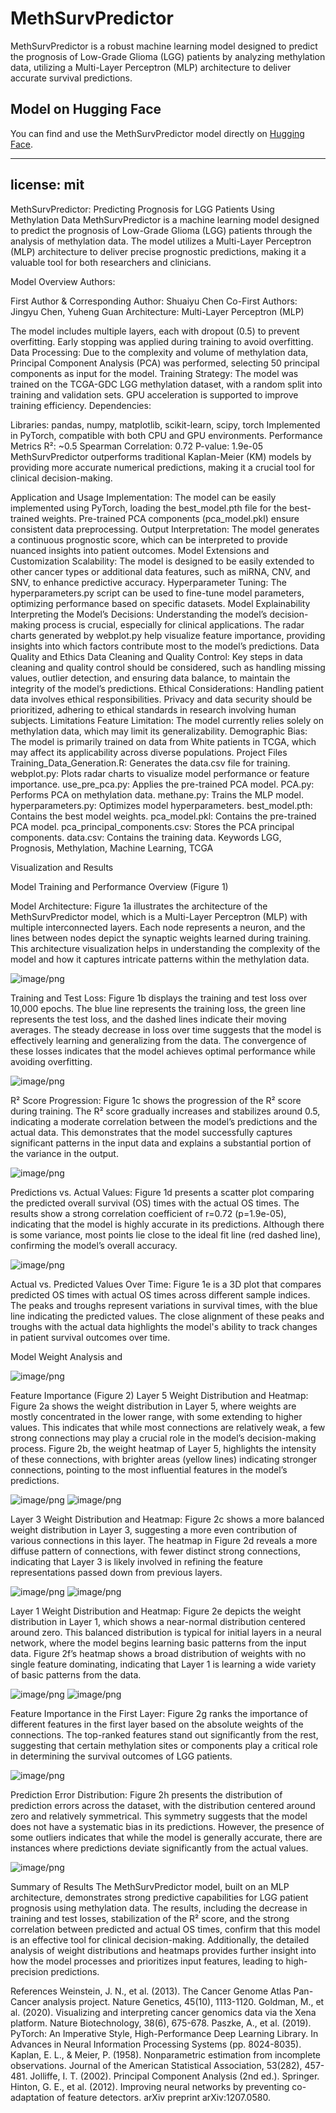 # MethSurvPredictor
MethSurvPredictor is a robust machine learning model designed to predict the prognosis of Low-Grade Glioma (LGG) patients by analyzing methylation data, utilizing a Multi-Layer Perceptron (MLP) architecture to deliver accurate survival predictions.
## Model on Hugging Face

You can find and use the MethSurvPredictor model directly on [Hugging Face](https://huggingface.co/csycsycsy/MethSurvPredictor).

---
license: mit
---
MethSurvPredictor: Predicting Prognosis for LGG Patients Using Methylation Data
MethSurvPredictor is a machine learning model designed to predict the prognosis of Low-Grade Glioma (LGG) patients through the analysis of methylation data. The model utilizes a Multi-Layer Perceptron (MLP) architecture to deliver precise prognostic predictions, making it a valuable tool for both researchers and clinicians.

Model Overview
Authors:

First Author & Corresponding Author: Shuaiyu Chen
Co-First Authors: Jingyu Chen, Yuheng Guan
Architecture: Multi-Layer Perceptron (MLP)

The model includes multiple layers, each with dropout (0.5) to prevent overfitting. Early stopping was applied during training to avoid overfitting.
Data Processing: Due to the complexity and volume of methylation data, Principal Component Analysis (PCA) was performed, selecting 50 principal components as input for the model.
Training Strategy: The model was trained on the TCGA-GDC LGG methylation dataset, with a random split into training and validation sets. GPU acceleration is supported to improve training efficiency.
Dependencies:

Libraries: pandas, numpy, matplotlib, scikit-learn, scipy, torch
Implemented in PyTorch, compatible with both CPU and GPU environments.
Performance Metrics
R²: ~0.5
Spearman Correlation: 0.72
P-value: 1.9e-05
MethSurvPredictor outperforms traditional Kaplan-Meier (KM) models by providing more accurate numerical predictions, making it a crucial tool for clinical decision-making.

Application and Usage
Implementation: The model can be easily implemented using PyTorch, loading the best_model.pth file for the best-trained weights. Pre-trained PCA components (pca_model.pkl) ensure consistent data preprocessing.
Output Interpretation: The model generates a continuous prognostic score, which can be interpreted to provide nuanced insights into patient outcomes.
Model Extensions and Customization
Scalability: The model is designed to be easily extended to other cancer types or additional data features, such as miRNA, CNV, and SNV, to enhance predictive accuracy.
Hyperparameter Tuning: The hyperparameters.py script can be used to fine-tune model parameters, optimizing performance based on specific datasets.
Model Explainability
Interpreting the Model’s Decisions: Understanding the model’s decision-making process is crucial, especially for clinical applications. The radar charts generated by webplot.py help visualize feature importance, providing insights into which factors contribute most to the model’s predictions.
Data Quality and Ethics
Data Cleaning and Quality Control: Key steps in data cleaning and quality control should be considered, such as handling missing values, outlier detection, and ensuring data balance, to maintain the integrity of the model’s predictions.
Ethical Considerations: Handling patient data involves ethical responsibilities. Privacy and data security should be prioritized, adhering to ethical standards in research involving human subjects.
Limitations
Feature Limitation: The model currently relies solely on methylation data, which may limit its generalizability.
Demographic Bias: The model is primarily trained on data from White patients in TCGA, which may affect its applicability across diverse populations.
Project Files
Training_Data_Generation.R: Generates the data.csv file for training.
webplot.py: Plots radar charts to visualize model performance or feature importance.
use_pre_pca.py: Applies the pre-trained PCA model.
PCA.py: Performs PCA on methylation data.
methane.py: Trains the MLP model.
hyperparameters.py: Optimizes model hyperparameters.
best_model.pth: Contains the best model weights.
pca_model.pkl: Contains the pre-trained PCA model.
pca_principal_components.csv: Stores the PCA principal components.
data.csv: Contains the training data.
Keywords
LGG, Prognosis, Methylation, Machine Learning, TCGA

Visualization and Results

Model Training and Performance Overview (Figure 1)

Model Architecture: Figure 1a illustrates the architecture of the MethSurvPredictor model, which is a Multi-Layer Perceptron (MLP) with multiple interconnected layers. Each node represents a neuron, and the lines between nodes depict the synaptic weights learned during training. This architecture visualization helps in understanding the complexity of the model and how it captures intricate patterns within the methylation data.

![image/png](https://cdn-uploads.huggingface.co/production/uploads/66c5cec3f720e602d299597a/ZaxPSpvLG8j3iM_06T9HV.png)

Training and Test Loss: Figure 1b displays the training and test loss over 10,000 epochs. The blue line represents the training loss, the green line represents the test loss, and the dashed lines indicate their moving averages. The steady decrease in loss over time suggests that the model is effectively learning and generalizing from the data. The convergence of these losses indicates that the model achieves optimal performance while avoiding overfitting.

![image/png](https://cdn-uploads.huggingface.co/production/uploads/66c5cec3f720e602d299597a/dcwVfVFSs0CLTH9VWZjyZ.png)

R² Score Progression: Figure 1c shows the progression of the R² score during training. The R² score gradually increases and stabilizes around 0.5, indicating a moderate correlation between the model’s predictions and the actual data. This demonstrates that the model successfully captures significant patterns in the input data and explains a substantial portion of the variance in the output.

![image/png](https://cdn-uploads.huggingface.co/production/uploads/66c5cec3f720e602d299597a/5TVVPU6P9kGdVvgG03VOk.png)

Predictions vs. Actual Values: Figure 1d presents a scatter plot comparing the predicted overall survival (OS) times with the actual OS times. The results show a strong correlation coefficient of r=0.72 (p=1.9e-05), indicating that the model is highly accurate in its predictions. Although there is some variance, most points lie close to the ideal fit line (red dashed line), confirming the model’s overall accuracy.

![image/png](https://cdn-uploads.huggingface.co/production/uploads/66c5cec3f720e602d299597a/YFgA2hBYS3wMp0hZjiofw.png)

Actual vs. Predicted Values Over Time: Figure 1e is a 3D plot that compares predicted OS times with actual OS times across different sample indices. The peaks and troughs represent variations in survival times, with the blue line indicating the predicted values. The close alignment of these peaks and troughs with the actual data highlights the model's ability to track changes in patient survival outcomes over time.

Model Weight Analysis and 

![image/png](https://cdn-uploads.huggingface.co/production/uploads/66c5cec3f720e602d299597a/y9eX0zjCvvQDw4ElU0BWs.png)

Feature Importance (Figure 2)
Layer 5 Weight Distribution and Heatmap: Figure 2a shows the weight distribution in Layer 5, where weights are mostly concentrated in the lower range, with some extending to higher values. This indicates that while most connections are relatively weak, a few strong connections may play a crucial role in the model’s decision-making process. Figure 2b, the weight heatmap of Layer 5, highlights the intensity of these connections, with brighter areas (yellow lines) indicating stronger connections, pointing to the most influential features in the model’s predictions.

![image/png](https://cdn-uploads.huggingface.co/production/uploads/66c5cec3f720e602d299597a/kUz2xr0AQ6g8Njnbjwjlt.png)
![image/png](https://cdn-uploads.huggingface.co/production/uploads/66c5cec3f720e602d299597a/QyjGB7ix-tfN9FXoGW7zF.png)

Layer 3 Weight Distribution and Heatmap: Figure 2c shows a more balanced weight distribution in Layer 3, suggesting a more even contribution of various connections in this layer. The heatmap in Figure 2d reveals a more diffuse pattern of connections, with fewer distinct strong connections, indicating that Layer 3 is likely involved in refining the feature representations passed down from previous layers.

![image/png](https://cdn-uploads.huggingface.co/production/uploads/66c5cec3f720e602d299597a/PQjFx--WhB9DRjGUCx8Nb.png)
![image/png](https://cdn-uploads.huggingface.co/production/uploads/66c5cec3f720e602d299597a/MOkWrmuzEEggtcYw1SPV5.png)

Layer 1 Weight Distribution and Heatmap: Figure 2e depicts the weight distribution in Layer 1, which shows a near-normal distribution centered around zero. This balanced distribution is typical for initial layers in a neural network, where the model begins learning basic patterns from the input data. Figure 2f’s heatmap shows a broad distribution of weights with no single feature dominating, indicating that Layer 1 is learning a wide variety of basic patterns from the data.

![image/png](https://cdn-uploads.huggingface.co/production/uploads/66c5cec3f720e602d299597a/7Q6w9W_pGeMGrQ8cm1CC0.png)
![image/png](https://cdn-uploads.huggingface.co/production/uploads/66c5cec3f720e602d299597a/2FWYGjrzNGfKtMZn1SWCG.png)

Feature Importance in the First Layer: Figure 2g ranks the importance of different features in the first layer based on the absolute weights of the connections. The top-ranked features stand out significantly from the rest, suggesting that certain methylation sites or components play a critical role in determining the survival outcomes of LGG patients.

![image/png](https://cdn-uploads.huggingface.co/production/uploads/66c5cec3f720e602d299597a/86_oL4b-rPkyWGZINCBBn.png)

Prediction Error Distribution: Figure 2h presents the distribution of prediction errors across the dataset, with the distribution centered around zero and relatively symmetrical. This symmetry suggests that the model does not have a systematic bias in its predictions. However, the presence of some outliers indicates that while the model is generally accurate, there are instances where predictions deviate significantly from the actual values.

![image/png](https://cdn-uploads.huggingface.co/production/uploads/66c5cec3f720e602d299597a/3Iv0YjHOtkP9751_wc_Hm.png)

Summary of Results
The MethSurvPredictor model, built on an MLP architecture, demonstrates strong predictive capabilities for LGG patient prognosis using methylation data. The results, including the decrease in training and test losses, stabilization of the R² score, and the strong correlation between predicted and actual OS times, confirm that this model is an effective tool for clinical decision-making. Additionally, the detailed analysis of weight distributions and heatmaps provides further insight into how the model processes and prioritizes input features, leading to high-precision predictions.

References
Weinstein, J. N., et al. (2013). The Cancer Genome Atlas Pan-Cancer analysis project. Nature Genetics, 45(10), 1113-1120.
Goldman, M., et al. (2020). Visualizing and interpreting cancer genomics data via the Xena platform. Nature Biotechnology, 38(6), 675-678.
Paszke, A., et al. (2019). PyTorch: An Imperative Style, High-Performance Deep Learning Library. In Advances in Neural Information Processing Systems (pp. 8024-8035).
Kaplan, E. L., & Meier, P. (1958). Nonparametric estimation from incomplete observations. Journal of the American Statistical Association, 53(282), 457-481.
Jolliffe, I. T. (2002). Principal Component Analysis (2nd ed.). Springer.
Hinton, G. E., et al. (2012). Improving neural networks by preventing co-adaptation of feature detectors. arXiv preprint arXiv:1207.0580.
